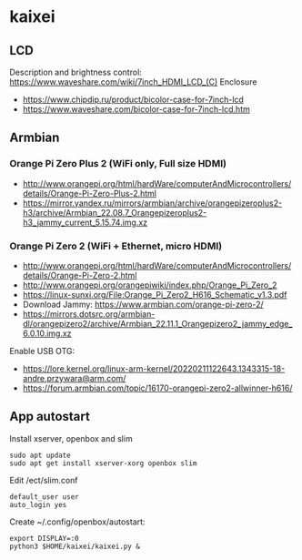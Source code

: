 # kaixei

## LCD

Description and brightness control: https://www.waveshare.com/wiki/7inch_HDMI_LCD_(C)
Enclosure
* https://www.chipdip.ru/product/bicolor-case-for-7inch-lcd
* https://www.waveshare.com/bicolor-case-for-7inch-lcd.htm

## Armbian

### Orange Pi Zero Plus 2 (WiFi only, Full size HDMI)

* http://www.orangepi.org/html/hardWare/computerAndMicrocontrollers/details/Orange-Pi-Zero-Plus-2.html
* https://mirror.yandex.ru/mirrors/armbian/archive/orangepizeroplus2-h3/archive/Armbian_22.08.7_Orangepizeroplus2-h3_jammy_current_5.15.74.img.xz

### Orange Pi Zero 2 (WiFi + Ethernet, micro HDMI)

* http://www.orangepi.org/html/hardWare/computerAndMicrocontrollers/details/Orange-Pi-Zero-2.html
* http://www.orangepi.org/orangepiwiki/index.php/Orange_Pi_Zero_2
* https://linux-sunxi.org/File:Orange_Pi_Zero2_H616_Schematic_v1.3.pdf
* Download Jammy: https://www.armbian.com/orange-pi-zero-2/
* https://mirrors.dotsrc.org/armbian-dl/orangepizero2/archive/Armbian_22.11.1_Orangepizero2_jammy_edge_6.0.10.img.xz

Enable USB OTG:

* https://lore.kernel.org/linux-arm-kernel/20220211122643.1343315-18-andre.przywara@arm.com/
* https://forum.armbian.com/topic/16170-orangepi-zero2-allwinner-h616/


## App autostart

Install xserver, openbox and slim

    sudo apt update
    sudo apt get install xserver-xorg openbox slim

Edit /ect/slim.conf

    default_user user
    auto_login yes

Create  ~/.config/openbox/autostart:

    export DISPLAY=:0
    python3 $HOME/kaixei/kaixei.py &

